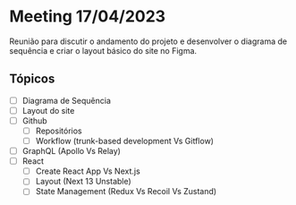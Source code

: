 # Meeting 17/04/2023

Reunião para discutir o andamento do projeto e desenvolver o diagrama de sequência e criar o layout básico do site no Figma.

## Tópicos

- [ ] Diagrama de Sequência
- [ ] Layout do site
- [ ] Github
  - [ ] Repositórios
  - [ ] Workflow (trunk-based development Vs Gitflow)
- [ ] GraphQL (Apollo Vs Relay)
- [ ] React
  - [ ] Create React App Vs Next.js
  - [ ] Layout (Next 13 Unstable)
  - [ ] State Management (Redux Vs Recoil Vs Zustand)
